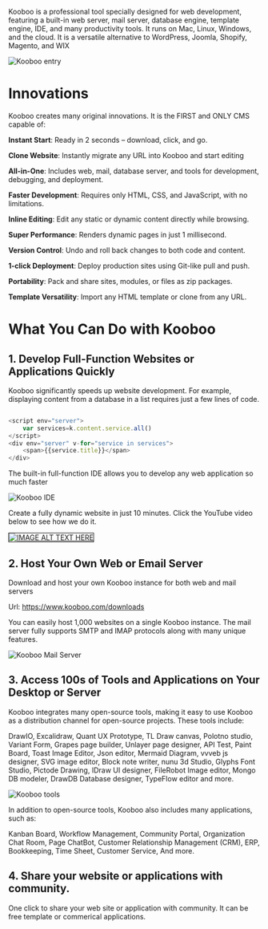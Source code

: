 Kooboo is a professional tool specially designed for web development, featuring a built-in web server, mail server, database engine, template engine, IDE, and many productivity tools. It runs on Mac, Linux, Windows, and the cloud. It is a versatile alternative to WordPress, Joomla, Shopify, Magento, and WIX

![Kooboo entry](https://www.kooboo.com/github/kooboo_entry.png "Kooboo Entry")


# Innovations
Kooboo creates many original innovations. It is the FIRST and ONLY CMS capable of:

**Instant Start**: Ready in 2 seconds – download, click, and go.

**Clone Website**: Instantly migrate any URL into Kooboo and start editing

**All-in-One**: Includes web, mail, database server, and tools for development, debugging, and deployment.

**Faster Development**: Requires only HTML, CSS, and JavaScript, with no limitations.

**Inline Editing**: Edit any static or dynamic content directly while browsing.

**Super Performance**: Renders dynamic pages in just 1 millisecond.

**Version Control**:  Undo and roll back changes to both code and content.

**1-click Deployment**: Deploy production sites using Git-like pull and push.

**Portability**: Pack and share sites, modules, or files as zip packages.

**Template Versatility**: Import any HTML template or clone from any URL.
 

# What You Can Do with Kooboo

## 1. Develop Full-Function Websites or Applications Quickly

Kooboo significantly speeds up website development. For example, displaying content from a database in a list requires just a few lines of code. 


```javascript

<script env="server">
    var services=k.content.service.all()
</script>
<div env="server" v-for="service in services">
    <span>{{service.title}}</span>
</div>

``` 

The built-in full-function IDE allows you to develop any web application so much faster

![Kooboo IDE](https://www.kooboo.com/advantage/innovation-dev.png "Kooboo IDE")

 

Create a fully dynamic website in just 10 minutes. Click the YouTube video below to see how we do it. 
  
<a href="http://www.youtube.com/watch?feature=player_embedded&v=SKBmljIuXTg
" target="_blank"><img src="https://i9.ytimg.com/vi/SKBmljIuXTg/maxresdefault.jpg?v=665992f7&sqp=CKzS6bQG&rs=AOn4CLATfbbWbGQGwMpOht06_fyTlilTAA" 
alt="IMAGE ALT TEXT HERE"   border="1" /></a>


## 2. Host Your Own Web or Email Server

Download and host your own Kooboo instance for both web and mail servers

Url: https://www.kooboo.com/downloads

You can easily host 1,000 websites on a single Kooboo instance. The mail server fully supports SMTP and IMAP protocols along with many unique features.

![Kooboo Mail Server](https://www.kooboo.com/banner/mail-en.png "Kooboo mail server")




## 3. Access 100s of Tools and Applications on Your Desktop or Server 

Kooboo integrates many open-source tools, making it easy to use Kooboo as a distribution channel for open-source projects. These tools include:

DrawIO, Excalidraw, Quant UX Prototype, TL Draw canvas, Polotno studio, Variant Form, Grapes page builder, Unlayer page designer,  API Test, Paint Board,  Toast Image Editor, Json editor, Mermaid Diagram, vvveb js designer, SVG image editor,  Block note writer, nunu 3d Studio, Glyphs Font Studio, Pictode Drawing,  IDraw UI designer, FileRobot Image editor, Mongo DB modeler, DrawDB Database designer, TypeFlow editor and more. 


![Kooboo tools](https://www.kooboo.com/github/github_tools.png "kooboo open source tools")

In addition to open-source tools, Kooboo also includes many applications, such as:

Kanban Board, Workflow Management, Community Portal, Organization Chat Room, Page ChatBot, Customer Relationship Management (CRM), ERP, Bookkeeping, Time Sheet, Customer Service, And more.

## 4. Share your website or applications with community. 

One click to share your web site or application with community. It can be free template or commerical applications. 








